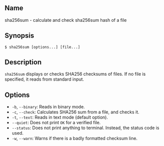 ## Name

sha256sum - calculate and check sha256sum hash of a file

## Synopsis

```**sh
$ sha256sum [options...] [file...]
```

## Description
`sha256sum` displays or checks SHA256 checksums of files. If no file is specified, it reads from standard input.

## Options
* `-b`, `--binary`: Reads in binary mode.
* `-c`, `--check`: Calculates SHA256 sum from a file, and checks it.
* `-t`, `--text`: Reads in text mode (default option).
* `--quiet`: Does not print `OK` for a verified file.
* `--status`: Does not print anything to terminal. Instead, the status code is used.
* `-w`, `--warn`: Warns if there is a badly formatted checksum line.

